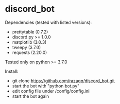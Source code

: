 # discord_bot

Dependencies (tested with listed versions):
  - prettytable (0.7.2)
  - discord.py >= 1.0.0
  - matplotlib (3.0.3)
  - tweepy (3.7.0)
  - requests (2.20.0)
  
Tested only on python >= 3.7.0
 
Install:
  - git clone https://github.com/razaqq/discord_bot.git
  - start the bot with "python bot.py"
  - edit config file under /config/config.ini
  - start the bot again
